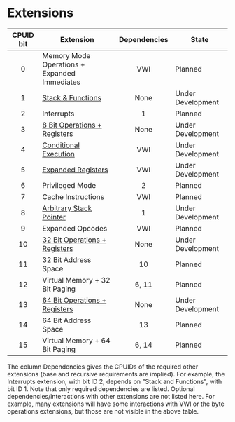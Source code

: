 # Extensions

| CPUID bit | Extension                                                 | Dependencies | State             |
|:---------:|-----------------------------------------------------------|:------------:|-------------------|
|     0     | Memory Mode Operations + Expanded Immediates              | VWI          | Planned           |
|     1     | [Stack & Functions](./stack-and-functions)                | None         | Under Development |
|     2     | Interrupts                                                | 1            | Planned           |
|     3     | [8 Bit Operations + Registers](./half-word-operations)    | None         | Under Development |
|     4     | [Conditional Execution](./conditional-prefix)             | VWI          | Under Development |
|     5     | [Expanded Registers](./expanded-registers)                | VWI          | Under Development |
|     6     | Privileged Mode                                           | 2            | Planned           |
|     7     | Cache Instructions                                        | VWI          | Planned           |
|     8     | [Arbitrary Stack Pointer](./arbitrary-stack-pointer)      | 1            | Under Development |
|     9     | Expanded Opcodes                                          | VWI          | Planned           |
|     10    | [32 Bit Operations + Registers](./double-word-operations) | None         | Under Development |
|     11    | 32 Bit Address Space                                      | 10           | Planned           |
|     12    | Virtual Memory + 32 Bit Paging                            | 6, 11        | Planned           |
|     13    | [64 Bit Operations + Registers](./quad-word-operations)   | None         | Under Development |
|     14    | 64 Bit Address Space                                      | 13           | Planned           |
|     15    | Virtual Memory + 64 Bit Paging                            | 6, 14        | Planned           |


The column Dependencies gives the CPUIDs of the required other extensions (base and recursive requirements are implied). For example, the Interrupts extension, with bit ID 2, depends on "Stack and Functions", with bit ID 1.  Note that only required dependencies are listed. Optional dependencies/interactions with other extensions are not listed here. For example, many extensions will have some interactions with VWI or the byte operations extensions, but those are not visible in the above table.
